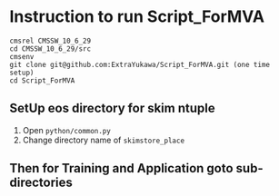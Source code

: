 # Instruction to run Script_ForMVA 

```
cmsrel CMSSW_10_6_29
cd CMSSW_10_6_29/src
cmsenv
git clone git@github.com:ExtraYukawa/Script_ForMVA.git (one time setup)
cd Script_ForMVA
```
## SetUp eos directory for skim ntuple
1. Open `python/common.py`
2. Change directory name of `skimstore_place`
## Then for Training and Application goto sub-directories
